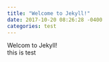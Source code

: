 ```yaml
---
title: "Welcome to Jekyll!"
date: 2017-10-20 08:26:28 -0400
categories: test
---
```


Welcom to Jekyll!  
this is test
